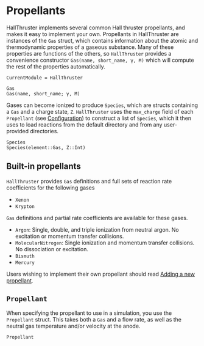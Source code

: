 # Propellants

HallThruster implements several common Hall thruster propellants, and makes it easy to implement your own.
Propellants in HallThruster are instances of the `Gas` struct, which contains information about the atomic and thermodynamic properties of a gaseous substance.
Many of these properties are functions of the others, so `HallThruster` provides a convenience constructor `Gas(name, short_name, γ, M)` which will compute the rest of the properties automatically.

```@meta
CurrentModule = HallThruster
```
```@docs
Gas
Gas(name, short_name; γ, M)
```

Gases can become ionized to produce `Species`, which are structs containing a `Gas` and a charge state, `Z`.
`HallThruster` uses the `max_charge` field of each `Propellant` (see [Configuration](@ref)) to construct a list of `Species`, which it then uses to load reactions from the default directory and from any user-provided directories.

```@docs
Species
Species(element::Gas, Z::Int)
```

## Built-in propellants

`HallThruster` provides `Gas` definitions and full sets of reaction rate coefficients for the following gases
- `Xenon`
- `Krypton`

`Gas` definitions and partial rate coefficients are available for these gases.
- `Argon`: Single, double, and triple ionization from neutral argon. No excitation or momentum transfer collisions.
- `MolecularNitrogen`: Single ionization and momentum transfer collisions. No dissociation or excitation.
- `Bismuth`
- `Mercury`

Users wishing to implement their own propellant should read [Adding a new propellant](@ref).

## `Propellant`
When specifying the propellant to use in a simulation, you use the `Propellant` struct. This takes both a `Gas` and a flow rate, as well as the neutral gas temperature and/or velocity at the anode.

```@docs
Propellant
```
